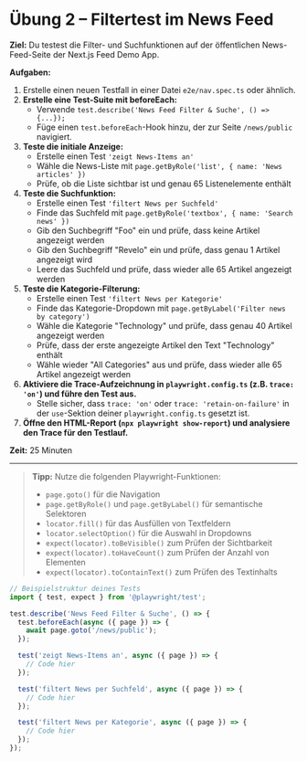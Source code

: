 # Übung 2 – Filtertest im News Feed

**Ziel:**
Du testest die Filter- und Suchfunktionen auf der öffentlichen News-Feed-Seite der Next.js Feed Demo App.

**Aufgaben:**

1.  Erstelle einen neuen Testfall in einer Datei `e2e/nav.spec.ts` oder ähnlich.
2.  **Erstelle eine Test-Suite mit beforeEach:**
    -   Verwende `test.describe('News Feed Filter & Suche', () => {...});`
    -   Füge einen `test.beforeEach`-Hook hinzu, der zur Seite `/news/public` navigiert.
3.  **Teste die initiale Anzeige:**
    -   Erstelle einen Test `'zeigt News-Items an'` 
    -   Wähle die News-Liste mit `page.getByRole('list', { name: 'News articles' })`
    -   Prüfe, ob die Liste sichtbar ist und genau 65 Listenelemente enthält
4.  **Teste die Suchfunktion:**
    -   Erstelle einen Test `'filtert News per Suchfeld'`
    -   Finde das Suchfeld mit `page.getByRole('textbox', { name: 'Search news' })`
    -   Gib den Suchbegriff "Foo" ein und prüfe, dass keine Artikel angezeigt werden
    -   Gib den Suchbegriff "Revelo" ein und prüfe, dass genau 1 Artikel angezeigt wird
    -   Leere das Suchfeld und prüfe, dass wieder alle 65 Artikel angezeigt werden
5.  **Teste die Kategorie-Filterung:**
    -   Erstelle einen Test `'filtert News per Kategorie'`
    -   Finde das Kategorie-Dropdown mit `page.getByLabel('Filter news by category')`
    -   Wähle die Kategorie "Technology" und prüfe, dass genau 40 Artikel angezeigt werden
    -   Prüfe, dass der erste angezeigte Artikel den Text "Technology" enthält
    -   Wähle wieder "All Categories" aus und prüfe, dass wieder alle 65 Artikel angezeigt werden
6.  **Aktiviere die Trace-Aufzeichnung in `playwright.config.ts` (z.B. `trace: 'on'`) und führe den Test aus.**
    -   Stelle sicher, dass `trace: 'on'` oder `trace: 'retain-on-failure'` in der `use`-Sektion deiner `playwright.config.ts` gesetzt ist.
7.  **Öffne den HTML-Report (`npx playwright show-report`) und analysiere den Trace für den Testlauf.**

**Zeit:** 25 Minuten

---

> **Tipp:** Nutze die folgenden Playwright-Funktionen:
> - `page.goto()` für die Navigation
> - `page.getByRole()` und `page.getByLabel()` für semantische Selektoren
> - `locator.fill()` für das Ausfüllen von Textfeldern
> - `locator.selectOption()` für die Auswahl in Dropdowns
> - `expect(locator).toBeVisible()` zum Prüfen der Sichtbarkeit
> - `expect(locator).toHaveCount()` zum Prüfen der Anzahl von Elementen
> - `expect(locator).toContainText()` zum Prüfen des Textinhalts

```typescript
// Beispielstruktur deines Tests
import { test, expect } from '@playwright/test';

test.describe('News Feed Filter & Suche', () => {
  test.beforeEach(async ({ page }) => {
    await page.goto('/news/public');
  });

  test('zeigt News-Items an', async ({ page }) => {
    // Code hier
  });

  test('filtert News per Suchfeld', async ({ page }) => {
    // Code hier
  });

  test('filtert News per Kategorie', async ({ page }) => {
    // Code hier
  });
});
```
